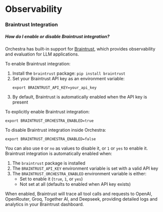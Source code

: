 # Observability

### Braintrust Integration

##### How do I enable or disable Braintrust integration?

Orchestra has built-in support for [Braintrust](https://www.braintrust.dev/), which provides observability and evaluation for LLM applications.

To enable Braintrust integration:
1. Install the `braintrust` package: `pip install braintrust`
2. Set your Braintrust API key as an environment variable:
   ```
   export BRAINTRUST_API_KEY=your_api_key
   ```
3. By default, Braintrust is automatically enabled when the API key is present

To explicitly enable Braintrust integration:
```
export BRAINTRUST_ORCHESTRA_ENABLED=true
```

To disable Braintrust integration inside Orchestra:
```
export BRAINTRUST_ORCHESTRA_ENABLED=false
```

You can also use `0` or `no` as values to disable it, or `1` or `yes` to enable it. Braintrust integration is automatically enabled when:
1. The `braintrust` package is installed
2. The `BRAINTRUST_API_KEY` environment variable is set with a valid API key
3. The `BRAINTRUST_ORCHESTRA_ENABLED` environment variable is either:
   - Set to enable it (`true`, `1`, or `yes`)
   - Not set at all (defaults to enabled when API key exists)

When enabled, Braintrust will trace all tool calls and requests to OpenAI, OpenRouter, Groq, Together AI, and Deepseek, providing detailed logs and analytics in your Braintrust dashboard.